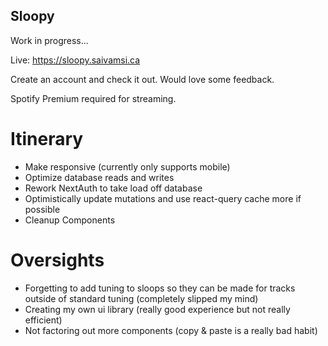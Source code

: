 ## Sloopy

Work in progress...

Live: https://sloopy.saivamsi.ca

Create an account and check it out. Would love some feedback.

Spotify Premium required for streaming.

# Itinerary

- Make responsive (currently only supports mobile)
- Optimize database reads and writes
- Rework NextAuth to take load off database
- Optimistically update mutations and use react-query cache more if possible
- Cleanup Components

# Oversights

- Forgetting to add tuning to sloops so they can be made for tracks outside of standard tuning (completely slipped my mind)
- Creating my own ui library (really good experience but not really efficient)
- Not factoring out more components (copy & paste is a really bad habit)

